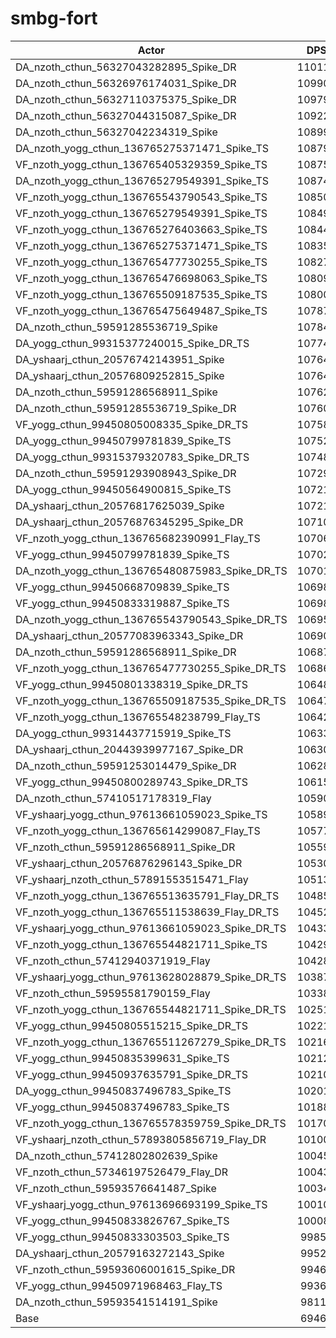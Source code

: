 # smbg-fort
| Actor | DPS | Increase |
|---|:---:|:---:|
|DA_nzoth_cthun_56327043282895_Spike_DR|110111|58.52%|
|DA_nzoth_cthun_56326976174031_Spike_DR|109905|58.22%|
|DA_nzoth_cthun_56327110375375_Spike_DR|109792|58.06%|
|DA_nzoth_cthun_56327044315087_Spike_DR|109224|57.24%|
|DA_nzoth_cthun_56327042234319_Spike|108998|56.91%|
|DA_nzoth_yogg_cthun_136765275371471_Spike_TS|108799|56.63%|
|VF_nzoth_yogg_cthun_136765405329359_Spike_TS|108756|56.56%|
|DA_nzoth_yogg_cthun_136765279549391_Spike_TS|108743|56.55%|
|VF_nzoth_yogg_cthun_136765543790543_Spike_TS|108505|56.20%|
|VF_nzoth_yogg_cthun_136765279549391_Spike_TS|108499|56.19%|
|VF_nzoth_yogg_cthun_136765276403663_Spike_TS|108447|56.12%|
|VF_nzoth_yogg_cthun_136765275371471_Spike_TS|108354|55.99%|
|VF_nzoth_yogg_cthun_136765477730255_Spike_TS|108278|55.88%|
|VF_nzoth_yogg_cthun_136765476698063_Spike_TS|108090|55.61%|
|VF_nzoth_yogg_cthun_136765509187535_Spike_TS|108009|55.49%|
|VF_nzoth_yogg_cthun_136765475649487_Spike_TS|107871|55.29%|
|DA_nzoth_cthun_59591285536719_Spike|107842|55.25%|
|DA_yogg_cthun_99315377240015_Spike_DR_TS|107744|55.11%|
|DA_yshaarj_cthun_20576742143951_Spike|107644|54.96%|
|DA_yshaarj_cthun_20576809252815_Spike|107643|54.96%|
|DA_nzoth_cthun_59591286568911_Spike|107622|54.93%|
|DA_nzoth_cthun_59591285536719_Spike_DR|107603|54.90%|
|VF_yogg_cthun_99450805008335_Spike_DR_TS|107585|54.88%|
|DA_yogg_cthun_99450799781839_Spike_TS|107522|54.79%|
|DA_yogg_cthun_99315379320783_Spike_DR_TS|107481|54.73%|
|DA_nzoth_cthun_59591293908943_Spike_DR|107294|54.46%|
|DA_yogg_cthun_99450564900815_Spike_TS|107215|54.35%|
|DA_yshaarj_cthun_20576817625039_Spike|107211|54.34%|
|DA_yshaarj_cthun_20576876345295_Spike_DR|107103|54.18%|
|VF_nzoth_yogg_cthun_136765682390991_Flay_TS|107069|54.14%|
|VF_yogg_cthun_99450799781839_Spike_TS|107023|54.07%|
|DA_nzoth_yogg_cthun_136765480875983_Spike_DR_TS|107011|54.05%|
|VF_yogg_cthun_99450668709839_Spike_TS|106989|54.02%|
|VF_yogg_cthun_99450833319887_Spike_TS|106982|54.01%|
|DA_nzoth_yogg_cthun_136765543790543_Spike_DR_TS|106959|53.98%|
|DA_yshaarj_cthun_20577083963343_Spike_DR|106908|53.90%|
|DA_nzoth_cthun_59591286568911_Spike_DR|106871|53.85%|
|VF_nzoth_yogg_cthun_136765477730255_Spike_DR_TS|106863|53.84%|
|VF_yogg_cthun_99450801338319_Spike_DR_TS|106487|53.30%|
|VF_nzoth_yogg_cthun_136765509187535_Spike_DR_TS|106473|53.28%|
|VF_nzoth_yogg_cthun_136765548238799_Flay_TS|106428|53.21%|
|DA_yogg_cthun_99314437715919_Spike_TS|106338|53.08%|
|DA_yshaarj_cthun_20443939977167_Spike_DR|106306|53.04%|
|DA_nzoth_cthun_59591253014479_Spike_DR|106285|53.01%|
|VF_yogg_cthun_99450800289743_Spike_DR_TS|106159|52.83%|
|DA_nzoth_cthun_57410517178319_Flay|105905|52.46%|
|VF_yshaarj_yogg_cthun_97613661059023_Spike_TS|105891|52.44%|
|VF_nzoth_yogg_cthun_136765614299087_Flay_TS|105777|52.28%|
|VF_nzoth_cthun_59591286568911_Spike_DR|105590|52.01%|
|VF_yshaarj_cthun_20576876296143_Spike_DR|105303|51.59%|
|VF_yshaarj_nzoth_cthun_57891553515471_Flay|105136|51.35%|
|VF_nzoth_yogg_cthun_136765513635791_Flay_DR_TS|104855|50.95%|
|VF_nzoth_yogg_cthun_136765511538639_Flay_DR_TS|104523|50.47%|
|VF_yshaarj_yogg_cthun_97613661059023_Spike_DR_TS|104338|50.20%|
|VF_nzoth_yogg_cthun_136765544821711_Spike_TS|104295|50.14%|
|VF_nzoth_cthun_57412940371919_Flay|104289|50.13%|
|VF_yshaarj_yogg_cthun_97613628028879_Spike_DR_TS|103874|49.54%|
|VF_nzoth_cthun_59595581790159_Flay|103387|48.84%|
|VF_nzoth_yogg_cthun_136765544821711_Spike_DR_TS|102514|47.58%|
|VF_yogg_cthun_99450805515215_Spike_DR_TS|102218|47.15%|
|VF_nzoth_yogg_cthun_136765511267279_Spike_DR_TS|102164|47.07%|
|VF_yogg_cthun_99450835399631_Spike_TS|102124|47.02%|
|VF_yogg_cthun_99450937635791_Spike_DR_TS|102101|46.98%|
|DA_yogg_cthun_99450837496783_Spike_TS|102018|46.86%|
|VF_yogg_cthun_99450837496783_Spike_TS|101880|46.67%|
|VF_nzoth_yogg_cthun_136765578359759_Spike_DR_TS|101703|46.41%|
|VF_yshaarj_nzoth_cthun_57893805856719_Flay_DR|101001|45.40%|
|DA_nzoth_cthun_57412802802639_Spike|100457|44.62%|
|VF_nzoth_cthun_57346197526479_Flay_DR|100438|44.59%|
|VF_nzoth_cthun_59593576641487_Spike|100345|44.46%|
|VF_yshaarj_yogg_cthun_97613696693199_Spike_TS|100106|44.11%|
|VF_yogg_cthun_99450833826767_Spike_TS|100083|44.08%|
|VF_yogg_cthun_99450833303503_Spike_TS|99856|43.75%|
|DA_yshaarj_cthun_20579163272143_Spike|99520|43.27%|
|VF_nzoth_cthun_59593606001615_Spike_DR|99460|43.18%|
|VF_yogg_cthun_99450971968463_Flay_TS|99369|43.05%|
|DA_nzoth_cthun_59593541514191_Spike|98115|41.25%|
|Base|69464|0.00%|
